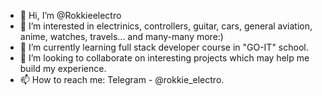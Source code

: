 - 👋 Hi, I’m @Rokkieelectro
- 👀 I’m interested in electrinics, controllers, guitar, cars, general aviation, anime, watches, travels... and many-many more:)
- 🌱 I’m currently learning full stack developer course in "GO-IT" school.
- 💞️ I’m looking to collaborate on interesting projects which may help me build my experience.
- 📫 How to reach me: Telegram - @rokkie_electro. 

<!---
Rokkieelectro/Rokkieelectro is a ✨ special ✨ repository because its `README.md` (this file) appears on your GitHub profile.
You can click the Preview link to take a look at your changes.
--->
